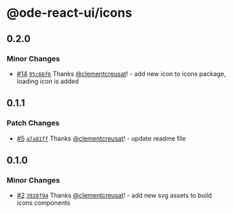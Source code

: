 # @ode-react-ui/icons

## 0.2.0

### Minor Changes

- [#14](https://github.com/opendigitaleducation/ode-react-ui/pull/14) [`95c66f6`](https://github.com/opendigitaleducation/ode-react-ui/commit/95c66f6eacfddf592382bee0dab6dcebd40af0bd) Thanks [@clementcreusat](https://github.com/clementcreusat)! - add new icon to icons package, loading icon is added

## 0.1.1

### Patch Changes

- [#5](https://github.com/opendigitaleducation/ode-react-ui/pull/5) [`a7a81ff`](https://github.com/opendigitaleducation/ode-react-ui/commit/a7a81ff8bc62860aad64847f29bf77e16db048b9) Thanks [@clementcreusat](https://github.com/clementcreusat)! - update readme file

## 0.1.0

### Minor Changes

- [#2](https://github.com/opendigitaleducation/ode-react-ui/pull/2) [`3928f94`](https://github.com/opendigitaleducation/ode-react-ui/commit/3928f94b71ff572824838b90cf2f4f72641ffe02) Thanks [@clementcreusat](https://github.com/clementcreusat)! - add new svg assets to build icons components

